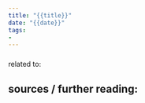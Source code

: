 ```yaml
---
title: "{{title}}"
date: "{{date}}"
tags:
- 
---
```


###


related to:

sources / further reading:
- 

